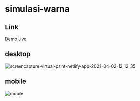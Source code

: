 # simulasi-warna

## Link

[Demo Live](https://www.pentaprima.co.id/Virtual-Painter/35/page)

## desktop

![screencapture-virtual-paint-netlify-app-2022-04-02-12_12_35](https://user-images.githubusercontent.com/60416437/161367490-30f3a574-3336-4a4e-b8bb-29c0f5b943b0.png)

## mobile

![mobile](https://user-images.githubusercontent.com/60416437/161367534-8870832e-a715-4299-a610-dc81c71592fe.png)

